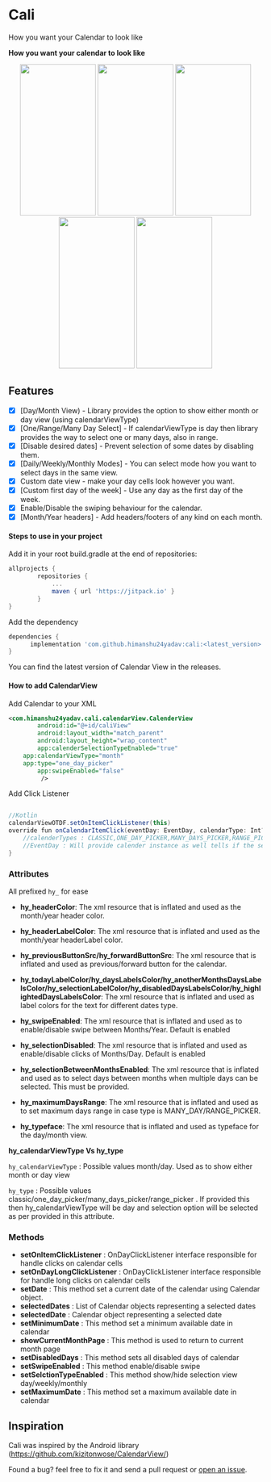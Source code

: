 # Cali
How you want your Calendar to look like

**How you want your calendar to look like**

<p align="center">
  <img src="https://user-images.githubusercontent.com/20729864/110770402-4a10bb00-827f-11eb-816b-9d346aeccdca.jpg" width="150" height="300"> 
  <img src="https://user-images.githubusercontent.com/20729864/110771800-ed160480-8280-11eb-961a-5d94031e50b3.jpg" width="150" height="300">
  <img src="https://user-images.githubusercontent.com/20729864/110770385-467d3400-827f-11eb-891e-d257d695b9ce.jpg" width="150" height="300">
  <img src="https://user-images.githubusercontent.com/20729864/110770396-4846f780-827f-11eb-8528-beb18f46408f.jpg" width="150" height="300">
  <img src="https://user-images.githubusercontent.com/20729864/110770399-48df8e00-827f-11eb-8975-6bd26e2c9c3a.jpg" width="150" height="300">  
</p>

## Features

- [x] [Day/Month View) - Library provides the option to show either month or day view (using calendarViewType)
- [x] [One/Range/Many Day Select] - If calendarViewType is day then library provides the way to select one or many days, also in range. 
- [x] [Disable desired dates] - Prevent selection of some dates by disabling them.
- [x] [Daily/Weekly/Monthly Modes] - You can select mode how you want to select days in the same view.
- [x] Custom date view - make your day cells look however you want.
- [x] [Custom first day of the week] - Use any day as the first day of the week.
- [x] Enable/Disable the swiping behaviour for the calendar.
- [x] [Month/Year headers] - Add headers/footers of any kind on each month.

#### Steps to use in your project

Add it in your root build.gradle at the end of repositories:

```groovy
allprojects {
		repositories {
			...
			maven { url 'https://jitpack.io' }
		}
}
```

Add the dependency

```groovy
dependencies {
	  implementation 'com.github.himanshu24yadav:cali:<latest_version>'
}
```

You can find the latest version of Calendar View in the releases.


#### How to add CalendarView

Add Calendar to your XML 

```xml
<com.himanshu24yadav.cali.calendarView.CalenderView
        android:id="@+id/caliView"
        android:layout_width="match_parent"
        android:layout_height="wrap_content"
        app:calenderSelectionTypeEnabled="true"
	app:calendarViewType="month"
	app:type="one_day_picker"					    
        app:swipeEnabled="false"
         />
```

Add Click Listener

```groovy

//Kotlin
calendarViewOTDF.setOnItemClickListener(this)
override fun onCalendarItemClick(eventDay: EventDay, calendarType: Int?) {
	//calenderTypes : CLASSIC,ONE_DAY_PICKER,MANY_DAYS_PICKER,RANGE_PICKER,WEEKLY_RANGE_PICKER,MONTH_PICKER
	//EventDay : Will provide calender instance as well tells if the selected day is enabled/disabled
}

```

### Attributes

All prefixed `hy_` for ease

- **hy_headerColor**: The xml resource that is inflated and used as the month/year header color.

- **hy_headerLabelColor**: The xml resource that is inflated and used as the month/year headerLabel color.
 
- **hy_previousButtonSrc/hy_forwardButtonSrc**: The xml resource that is inflated and used as previous/forward button for the calendar.

- **hy_todayLabelColor/hy_daysLabelsColor/hy_anotherMonthsDaysLabelsColor/hy_selectionLabelColor/hy_disabledDaysLabelsColor/hy_highlightedDaysLabelsColor**: The xml resource that is inflated and used as label colors for the text for different dates type.

- **hy_swipeEnabled**: The xml resource that is inflated and used as to enable/disable swipe between Months/Year. Default is enabled

- **hy_selectionDisabled**: The xml resource that is inflated and used as enable/disable clicks of Months/Day. Default is enabled

- **hy_selectionBetweenMonthsEnabled**: The xml resource that is inflated and used as to select days between months when multiple days can be selected. This must be provided.

- **hy_maximumDaysRange**: The xml resource that is inflated and used as to set maximum days range in case type is MANY_DAY/RANGE_PICKER.

- **hy_typeface**: The xml resource that is inflated and used as typeface for the day/month view.


**hy_calendarViewType Vs hy_type**

`hy_calendarViewType` : Possible values month/day. Used as to show either month or day view

`hy_type` : Possible values classic/one_day_picker/many_days_picker/range_picker . If provided this then hy_calendarViewType will be day and selection option will be selected as per provided in this attribute.


### Methods

- **setOnItemClickListener** : OnDayClickListener interface responsible for handle clicks on calendar cells
- **setOnDayLongClickListener** : OnDayClickListener interface responsible for handle long clicks on calendar cells
- **setDate** : This method set a current date of the calendar using Calendar object.
- **selectedDates** : List of Calendar objects representing a selected dates
- **selectedDate** : Calendar object representing a selected date
- **setMinimumDate** : This method set a minimum available date in calendar
- **showCurrentMonthPage** : This method is used to return to current month page
- **setDisabledDays** : This method sets all disabled days of calendar
- **setSwipeEnabled** : This method enable/disable swipe
- **setSelctionTypeEnabled** : This method show/hide selection view day/weekly/monthly
- **setMaximumDate** : This method set a maximum available date in calendar


## Inspiration

Cali was inspired by the Android library (https://github.com/kizitonwose/CalendarView/)



Found a bug? feel free to fix it and send a pull request or [open an issue](https://github.com/himanshu24yadav/cali/issues).
